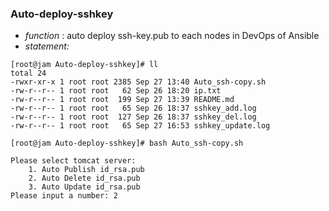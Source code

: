 ### Auto-deploy-sshkey
- *function* : 
auto deploy ssh-key.pub to each nodes in DevOps of Ansible
- *statement:*
```
[root@jam Auto-deploy-sshkey]# ll
total 24
-rwxr-xr-x 1 root root 2385 Sep 27 13:40 Auto_ssh-copy.sh
-rw-r--r-- 1 root root   62 Sep 26 18:20 ip.txt
-rw-r--r-- 1 root root  199 Sep 27 13:39 README.md
-rw-r--r-- 1 root root   65 Sep 26 18:37 sshkey_add.log  
-rw-r--r-- 1 root root  127 Sep 26 18:37 sshkey_del.log
-rw-r--r-- 1 root root   65 Sep 27 16:53 sshkey_update.log

[root@jam Auto-deploy-sshkey]# bash Auto_ssh-copy.sh 

Please select tomcat server:
	1. Auto Publish id_rsa.pub
	2. Auto Delete id_rsa.pub
	3. Auto Update id_rsa.pub
Please input a number: 2


```


